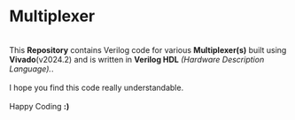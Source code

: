 # Multiplexer
<br>
This <b>Repository</b> contains Verilog code for various <b>Multiplexer(s)</b> built using <b>Vivado</b>(v2024.2) and is written in <b>Verilog HDL</b> <i>(Hardware Description Language).</i>.
<br><br>
I hope you find this code really understandable. <br><br> Happy Coding <b>:)</b>
